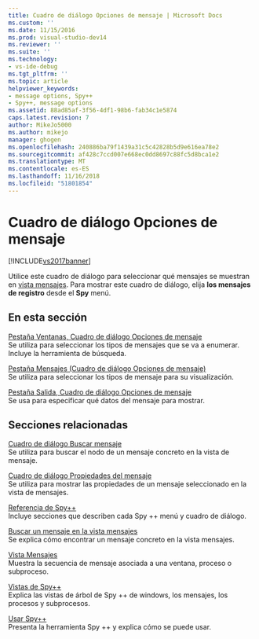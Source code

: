 ```yaml
---
title: Cuadro de diálogo Opciones de mensaje | Microsoft Docs
ms.custom: ''
ms.date: 11/15/2016
ms.prod: visual-studio-dev14
ms.reviewer: ''
ms.suite: ''
ms.technology:
- vs-ide-debug
ms.tgt_pltfrm: ''
ms.topic: article
helpviewer_keywords:
- message options, Spy++
- Spy++, message options
ms.assetid: 88ad85af-3f56-4df1-98b6-fab34c1e5874
caps.latest.revision: 7
author: MikeJo5000
ms.author: mikejo
manager: ghogen
ms.openlocfilehash: 240886ba79f1439a31c5c42828b5d9e616ea78e2
ms.sourcegitcommit: af428c7ccd007e668ec0dd8697c88fc5d8bca1e2
ms.translationtype: MT
ms.contentlocale: es-ES
ms.lasthandoff: 11/16/2018
ms.locfileid: "51801854"
---
```

# <a name="message-options-dialog-box"></a>Cuadro de diálogo Opciones de mensaje
[!INCLUDE[vs2017banner](../includes/vs2017banner.md)]

Utilice este cuadro de diálogo para seleccionar qué mensajes se muestran en [vista mensajes](../debugger/messages-view.md). Para mostrar este cuadro de diálogo, elija **los mensajes de registro** desde el **Spy** menú.  
  
## <a name="in-this-section"></a>En esta sección  
 [Pestaña Ventanas, Cuadro de diálogo Opciones de mensaje](../debugger/windows-tab-message-options-dialog-box.md)  
 Se utiliza para seleccionar los tipos de mensajes que se va a enumerar. Incluye la herramienta de búsqueda.  
  
 [Pestaña Mensajes (Cuadro de diálogo Opciones de mensaje)](../debugger/messages-tab-message-options-dialog-box.md)  
 Se utiliza para seleccionar los tipos de mensaje para su visualización.  
  
 [Pestaña Salida, Cuadro de diálogo Opciones de mensaje](../debugger/output-tab-message-options-dialog-box.md)  
 Se usa para especificar qué datos del mensaje para mostrar.  
  
## <a name="related-sections"></a>Secciones relacionadas  
 [Cuadro de diálogo Buscar mensaje](../debugger/message-search-dialog-box.md)  
 Se utiliza para buscar el nodo de un mensaje concreto en la vista de mensaje.  
  
 [Cuadro de diálogo Propiedades del mensaje](../debugger/message-properties-dialog-box.md)  
 Se utiliza para mostrar las propiedades de un mensaje seleccionado en la vista de mensajes.  
  
 [Referencia de Spy++](../debugger/spy-increment-reference.md)  
 Incluye secciones que describen cada Spy ++ menú y cuadro de diálogo.  
  
 [Buscar un mensaje en la vista mensajes](../debugger/how-to-search-for-a-message-in-messages-view.md)  
 Se explica cómo encontrar un mensaje concreto en la vista mensajes.  
  
 [Vista Mensajes](../debugger/messages-view.md)  
 Muestra la secuencia de mensaje asociada a una ventana, proceso o subproceso.  
  
 [Vistas de Spy++](../debugger/spy-increment-views.md)  
 Explica las vistas de árbol de Spy ++ de windows, los mensajes, los procesos y subprocesos.  
  
 [Usar Spy++](../debugger/using-spy-increment.md)  
 Presenta la herramienta Spy ++ y explica cómo se puede usar.



